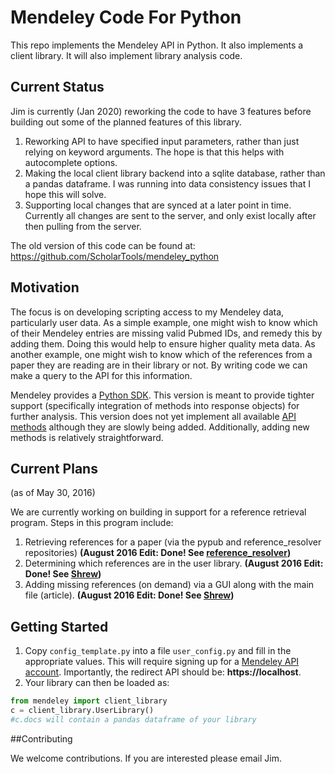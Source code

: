 # Mendeley Code For Python

This repo implements the Mendeley API in Python. It also implements a client library. It will also implement library analysis code.

## Current Status ##

Jim is currently (Jan 2020) reworking the code to have 3 features before building out some of the planned features of this library.
1. Reworking API to have specified input parameters, rather than just relying on keyword arguments. The hope is that this helps with autocomplete options.
2. Making the local client library backend into a sqlite database, rather than a pandas dataframe. I was running into data consistency issues that I hope this will solve.
3. Supporting local changes that are synced at a later point in time. Currently all changes are sent to the server, and only exist locally after then pulling from the server.

The old version of this code can be found at:
https://github.com/ScholarTools/mendeley_python

## Motivation

The focus is on developing scripting access to my Mendeley data, particularly user data. As a simple example, one might wish to know which of their Mendeley entries are missing valid Pubmed IDs, and remedy this by adding them. Doing this would help to ensure higher quality meta data. As another example, one might wish to know which of the references from a paper they are reading are in their library or not. By writing code we can make a query to the API for this information.

Mendeley provides a [Python SDK](https://github.com/Mendeley/mendeley-python-sdk). This version is meant to provide tighter support (specifically integration of methods into response objects) for further analysis.  This version does not yet implement all available [API methods](https://api.mendeley.com/apidocs/docs) although they are slowly being added. Additionally, adding new methods is relatively straightforward.


## Current Plans

(as of May 30, 2016)

We are currently working on building in support for a reference retrieval program. Steps in this program include:

1. Retrieving references for a paper (via the pypub and reference_resolver repositories) **(August 2016 Edit: Done! See [reference_resolver](https://github.com/ScholarTools/reference_resolver))**
2. Determining which references are in the user library. **(August 2016 Edit: Done! See [Shrew](https://github.com/ScholarTools/shrew))**
3. Adding missing references (on demand) via a GUI along with the main file (article). **(August 2016 Edit: Done! See [Shrew](https://github.com/ScholarTools/shrew))**

## Getting Started

1. Copy `config_template.py` into a file `user_config.py` and fill in the appropriate values. This will require signing up for a [Mendeley API account](https://mix.mendeley.com/portal#/register). Importantly, the redirect API should be: **https://localhost**.
2. Your library can then be loaded as:

```python
from mendeley import client_library
c = client_library.UserLibrary()
#c.docs will contain a pandas dataframe of your library
```

##Contributing

We welcome contributions. If you are interested please email Jim.

